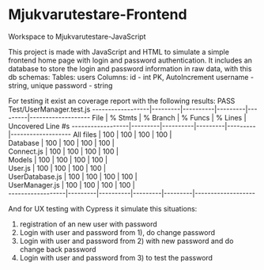 # Mjukvarutestare-Frontend
Workspace to Mjukvarutestare-JavaScript

This project is made with JavaScript and HTML to simulate a simple frontend home page with login and password authentication.
It includes an database to store the login and password information in raw data, with this db schemas:
Tables: users
Columns:
  id - int PK, AutoIncrement
  username - string, unique
  password - string

For testing it exist an coverage report with the following results:
PASS Test/UserManager.test.js
------------------|---------|----------|---------|---------|-------------------
File              | % Stmts | % Branch | % Funcs | % Lines | Uncovered Line #s 
------------------|---------|----------|---------|---------|-------------------
All files         |     100 |      100 |     100 |     100 |                   
 Database         |     100 |      100 |     100 |     100 |                   
  Connect.js      |     100 |      100 |     100 |     100 |                   
 Models           |     100 |      100 |     100 |     100 |                   
  User.js         |     100 |      100 |     100 |     100 |                   
  UserDatabase.js |     100 |      100 |     100 |     100 |                   
  UserManager.js  |     100 |      100 |     100 |     100 |                   
------------------|---------|----------|---------|---------|-------------------

And for UX testing with Cypress it simulate this situations:
1) registration of an new user with password
2) Login with user and password from 1), do change password
3) Login with user and password from 2) with new password and do change back password
4) Login with user and password from 3) to test the password
